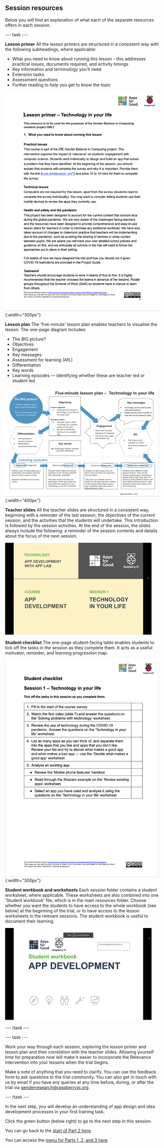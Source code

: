## Session resources
Below you will find an explanation of what each of the separate resources offers in each session.

--- task ---

**Lesson primer**
All the lesson primers are structured in a consistent way with the following subheadings, where applicable:
+ What you need to know about running this lesson - this addresses practical issues, documents required, and activity timings
+ Key information and terminology you'll need
+ Extension tasks
+ Assessment questions
+ Further reading to help you get to know the topic

![Lesson primer.](images/relevance-LessonPrimer.png){:width="300px"}

**Lesson plan**
The 'five-minute' lesson plan enables teachers to visualise the lesson. The one-page diagram includes: 
+ The BIG picture?
+ Objectives
+ Engagement
+ Key messages
+ Assessment for learning (AfL)
+ Differentiation
+ Key words
+ Learning episodes — identifying whether these are teacher led or student led

![Lesson plan.](images/relevance-LessonPlan.png){:width="400px"}

**Teacher slides**
All the teacher slides are structured in a consistent way, beginning with a reminder of the last session, the objectives of the current session, and the activities that the students will undertake. This introduction is followed by the session activities. At the end of the session, the slides always include the following: a reminder of the session contents and details about the focus of the next session.

![Teacher slides.](images/relevance-LessonSlides.gif)

**Student checklist**
The one-page student-facing table enables students to tick off the tasks in the session as they complete them. It acts as a useful motivator, reminder, and learning progression map.
 
![Student checklist.](images/relevance-StudentChecklist.png){:width="300px"}

**Student workbook and worksheets**
Each session folder contains a student worksheet, where applicable. These worksheets are also combined into one 'Student workbook' file, which is in the main resources folder. Choose whether you want the students to have access to the whole workbook (see below) at the beginning of the trial, or to have access to the lesson worksheets in the relevant sessions. The student workbook is useful to document their learning.

![Lesson workbook.](images/relevance-StudentWorkbook.gif)

--- /task ---

--- task ---

Work your way through each session, exploring the lesson primer and lesson plan and their correlation with the teacher slides. Allowing yourself time for preparation now will make it easier to incorporate the Relevance intervention into your lessons when the trial begins. 

Make a note of anything that you need to clarify. You can use the feedback form to ask questions to the trial community. You can also get in touch with us by email if you have any queries at any time before, during, or after the trial via [genderresearch@raspberrypi.org](mailto:genderresearch@raspberrypi.org).

--- /task ---

In the next step, you will develop an understanding of app design and idea development processes in your first training task.

Click the green button (below right) to go to the next step in this session.

You can go back to the [start of Part 2 here](https://projects.raspberrypi.org/en/projects/Year8-RelevanceTraining-Part2-GBICi4). 

You can access the [menu for Parts 1, 2, and 3 here](https://projects.raspberrypi.org/en/pathways/year8-relevancetraining-gbici4).
